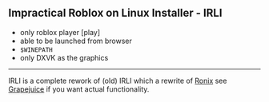 ## Impractical Roblox on Linux Installer - IRLI
+ only roblox player [play]
+ able to be launched from browser
+ `$WINEPATH`
+ only DXVK as the graphics
---
IRLI is a complete rework of (old) IRLI which a rewrite of [Ronix](https://gitea.com/Ronix/Ronix)
see [Grapejuice](https://gitlab.com/brinkervii/grapejuice) if you want actual functionality.
